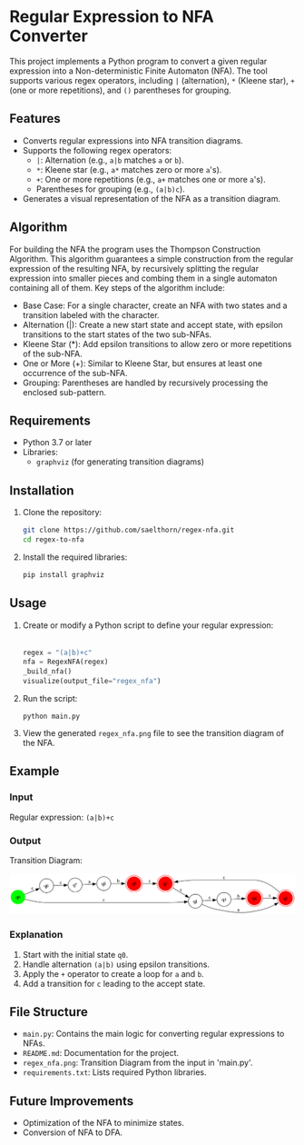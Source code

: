 # Regular Expression to NFA Converter

This project implements a Python program to convert a given regular expression into a Non-deterministic Finite Automaton (NFA). The tool supports various regex operators, including `|` (alternation), `*` (Kleene star), `+` (one or more repetitions), and `()` parentheses for grouping.

## Features
- Converts regular expressions into NFA transition diagrams.
- Supports the following regex operators:
  - `|`: Alternation (e.g., `a|b` matches `a` or `b`).
  - `*`: Kleene star (e.g., `a*` matches zero or more `a`'s).
  - `+`: One or more repetitions (e.g., `a+` matches one or more `a`'s).
  - Parentheses for grouping (e.g., `(a|b)c`).
- Generates a visual representation of the NFA as a transition diagram.

## Algorithm
For building the NFA the program uses the Thompson Construction Algorithm. This algorithm guarantees a simple construction from the regular expression of the resulting NFA, by recursively splitting the regular expression into smaller pieces and combing them in a single automaton containing all of them. Key steps of the algorithm include:

- Base Case: For a single character, create an NFA with two states and a transition labeled with the character.
- Alternation (|): Create a new start state and accept state, with epsilon transitions to the start states of the two sub-NFAs.
- Kleene Star (*): Add epsilon transitions to allow zero or more repetitions of the sub-NFA.
- One or More (+): Similar to Kleene Star, but ensures at least one occurrence of the sub-NFA.
- Grouping: Parentheses are handled by recursively processing the enclosed sub-pattern.

## Requirements
- Python 3.7 or later
- Libraries:
  - `graphviz` (for generating transition diagrams)

## Installation
1. Clone the repository:
   ```bash
   git clone https://github.com/saelthorn/regex-nfa.git
   cd regex-to-nfa
   ```
2. Install the required libraries:
   ```bash
   pip install graphviz
   ```

## Usage
1. Create or modify a Python script to define your regular expression:
   ```python

   regex = "(a|b)+c"
   nfa = RegexNFA(regex)
   _build_nfa()
   visualize(output_file="regex_nfa")
   ```
2. Run the script:
   ```
   python main.py
   ```
3. View the generated `regex_nfa.png` file to see the transition diagram of the NFA.


## Example
### Input
Regular expression: `(a|b)+c`

### Output
Transition Diagram:

![NFA Diagram](regex_nfa.png)

### Explanation
1. Start with the initial state `q0`.
2. Handle alternation `(a|b)` using epsilon transitions.
3. Apply the `+` operator to create a loop for `a` and `b`.
4. Add a transition for `c` leading to the accept state.

## File Structure
- `main.py`: Contains the main logic for converting regular expressions to NFAs.
- `README.md`: Documentation for the project.
- `regex_nfa.png`: Transition Diagram from the input in 'main.py'.
- `requirements.txt`: Lists required Python libraries.

## Future Improvements
- Optimization of the NFA to minimize states.
- Conversion of NFA to DFA.



